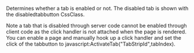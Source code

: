 ﻿Determines whether a tab is enabled or not. The disabled tab is shown with the disabledtabbutton CssClass.

Note a tab that is disabled through server code cannot be enabled through client code as the click handler is not attached when the page is rendered. You can enable a page and manually hook up a click handler and set the click of the tabbutton to javascript:ActivateTab("TabStripId",tabIndex).
